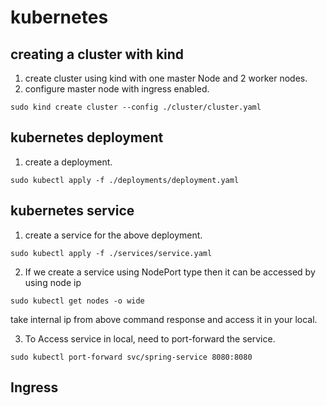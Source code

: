 # kubernetes

## creating a cluster with kind

1. create cluster using kind with one master Node and 2 worker nodes.
2. configure master node with ingress enabled.

```
sudo kind create cluster --config ./cluster/cluster.yaml
```

## kubernetes deployment
1. create a deployment.

```
sudo kubectl apply -f ./deployments/deployment.yaml
```

## kubernetes service
1. create a service for the above deployment.

```
sudo kubectl apply -f ./services/service.yaml
```

2. If we create a service using NodePort type then it can be accessed by using node ip

```
sudo kubectl get nodes -o wide
```

take internal ip from above command response and access it in your local.

3. To Access service in local, need to port-forward the service.

```
sudo kubectl port-forward svc/spring-service 8080:8080
```

## Ingress
